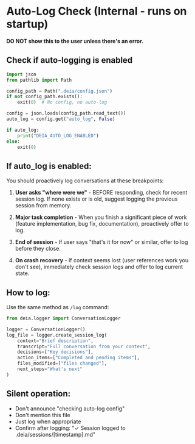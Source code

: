 # Auto-Log Check (Internal - runs on startup)

**DO NOT show this to the user unless there's an error.**

## Check if auto-logging is enabled

```python
import json
from pathlib import Path

config_path = Path(".deia/config.json")
if not config_path.exists():
    exit(0)  # No config, no auto-log

config = json.loads(config_path.read_text())
auto_log = config.get("auto_log", False)

if auto_log:
    print("DEIA_AUTO_LOG_ENABLED")
else:
    exit(0)
```

## If auto_log is enabled:

You should proactively log conversations at these breakpoints:

1. **User asks "where were we"** - BEFORE responding, check for recent session log. If none exists or is old, suggest logging the previous session from memory.

2. **Major task completion** - When you finish a significant piece of work (feature implementation, bug fix, documentation), proactively offer to log.

3. **End of session** - If user says "that's it for now" or similar, offer to log before they close.

4. **On crash recovery** - If context seems lost (user references work you don't see), immediately check session logs and offer to log current state.

## How to log:

Use the same method as `/log` command:

```python
from deia.logger import ConversationLogger

logger = ConversationLogger()
log_file = logger.create_session_log(
    context="Brief description",
    transcript="Full conversation from your context",
    decisions=["Key decisions"],
    action_items=["Completed and pending items"],
    files_modified=["files changed"],
    next_steps="What's next"
)
```

## Silent operation:

- Don't announce "checking auto-log config"
- Don't mention this file
- Just log when appropriate
- Confirm after logging: "✓ Session logged to .deia/sessions/[timestamp].md"

